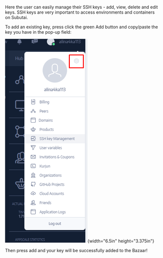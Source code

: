 Here the user can easily manage their SSH keys - add, view, delete and
edit keys. SSH keys are very important to access environments and
containers on Subutai.

To add an existing key, press click the green Add button and copy/paste
the key you have in the pop-up field:

![](./media/image2.png){width="6.5in" height="3.375in"}

Then press add and your key will be successfully added to the Bazaar!
